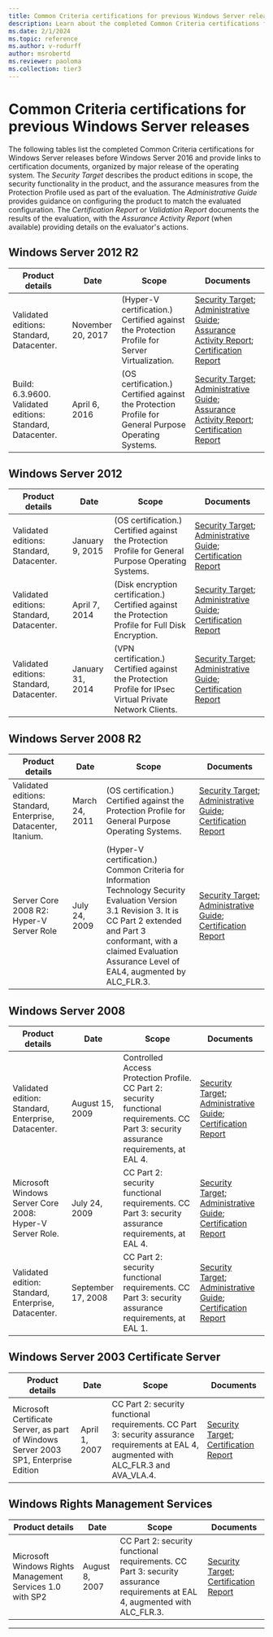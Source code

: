 ```yaml
---
title: Common Criteria certifications for previous Windows Server releases
description: Learn about the completed Common Criteria certifications for previous Windows Server releases.
ms.date: 2/1/2024
ms.topic: reference
ms.author: v-rodurff
author: msrobertd
ms.reviewer: paoloma
ms.collection: tier3
---
```


# Common Criteria certifications for previous Windows Server releases

The following tables list the completed Common Criteria certifications for Windows Server releases before Windows Server 2016 and provide links to certification documents, organized by major release of the operating system. The *Security Target* describes the product editions in scope, the security functionality in the product, and the assurance measures from the Protection Profile used as part of the evaluation. The *Administrative Guide* provides guidance on configuring the product to match the evaluated configuration. The *Certification Report* or *Validation Report* documents the results of the evaluation, with the *Assurance Activity Report* (when available) providing details on the evaluator's actions.

## Windows Server 2012 R2

|Product details  |Date  |Scope  |Documents  |
|---------|---------|---------|---------|
|Validated editions: Standard, Datacenter. |November 20, 2017 |(Hyper-V certification.) Certified against the Protection Profile for Server Virtualization. |[Security Target][security-target-november-2017]; [Administrative Guide][admin-guide-november-2017]; [Assurance Activity Report][assurance-report-november-2017]; [Certification Report][certification-report-november-2017] |
|Build: 6.3.9600. Validated editions: Standard, Datacenter. |April 6, 2016 |(OS certification.) Certified against the Protection Profile for General Purpose Operating Systems. |[Security Target][security-target-april-2016]; [Administrative Guide][admin-guide-april-2016]; [Assurance Activity Report][assurance-report-april-2016]; [Certification Report][certification-report-april-2016] |

## Windows Server 2012

|Product details  |Date  |Scope  |Documents  |
|---------|---------|---------|---------|
|Validated editions: Standard, Datacenter. |January 9, 2015 |(OS certification.) Certified against the Protection Profile for General Purpose Operating Systems. |[Security Target][security-target-january-2015-pro]; [Administrative Guide][admin-guide-january-2015-pro]; [Certification Report][certification-report-january-2015-pro] |
|Validated editions: Standard, Datacenter. |April 7, 2014 |(Disk encryption certification.) Certified against the Protection Profile for Full Disk Encryption. |[Security Target][security-target-april-2014]; [Administrative Guide][admin-guide-april-2014]; [Certification Report][certification-report-april-2014] |
|Validated editions: Standard, Datacenter. |January 31, 2014 |(VPN certification.) Certified against the Protection Profile for IPsec Virtual Private Network Clients. |[Security Target][security-target-january-2014]; [Administrative Guide][admin-guide-january-2014]; [Certification Report][certification-report-january-2014] |

## Windows Server 2008 R2

|Product details  |Date  |Scope  |Documents  |
|---------|---------|---------|---------|
|Validated editions: Standard, Enterprise, Datacenter, Itanium. |March 24, 2011 |(OS certification.) Certified against the Protection Profile for General Purpose Operating Systems. |[Security Target][security-target-march-2011]; [Administrative Guide][admin-guide-march-2011]; [Certification Report][certification-report-march-2011] |
|Server Core 2008 R2: Hyper-V Server Role|July 24, 2009 |(Hyper-V certification.) Common Criteria for Information Technology Security Evaluation Version 3.1 Revision 3. It is CC Part 2 extended and Part 3 conformant, with a claimed Evaluation Assurance Level of EAL4, augmented by ALC_FLR.3. |[Security Target][security-target-july-2009]; [Administrative Guide][admin-guide-july-2009]; [Certification Report][certification-report-july-2009] |

## Windows Server 2008

|Product details  |Date  |Scope  |Documents  |
|---------|---------|---------|---------|
|Validated edition: Standard, Enterprise, Datacenter. |August 15, 2009 |Controlled Access Protection Profile. CC Part 2: security functional requirements. CC Part 3: security assurance requirements, at EAL 4. |[Security Target][security-target-august-2009]; [Administrative Guide][admin-guide-august-2009]; [Certification Report][certification-report-august-2009] |
|Microsoft Windows Server Core 2008: Hyper-V Server Role. |July 24, 2009 |CC Part 2: security functional requirements. CC Part 3: security assurance requirements, at EAL 4. |[Security Target][security-target-july-2009-hyperv]; [Administrative Guide][admin-guide-july-2009-hyperv]; [Certification Report][certification-report-july-2009-hyperv] |
|Validated edition: Standard, Enterprise, Datacenter. |September 17, 2008 |CC Part 2: security functional requirements. CC Part 3: security assurance requirements, at EAL 1. |[Security Target][security-target-september-2008]; [Administrative Guide][admin-guide-september-2008]; [Certification Report][certification-report-september-2008] |

## Windows Server 2003 Certificate Server

|Product details  |Date  |Scope  |Documents  |
|---------|---------|---------|---------|
|Microsoft Certificate Server, as part of Windows Server 2003 SP1, Enterprise Edition |April 1, 2007 |CC Part 2: security functional requirements. CC Part 3: security assurance requirements at EAL 4, augmented with ALC_FLR.3 and AVA_VLA.4. |[Security Target][security-target-april-2007]; [Certification Report][certification-report-april-2007] |

## Windows Rights Management Services

|Product details  |Date  |Scope  |Documents  |
|---------|---------|---------|---------|
|Microsoft Windows Rights Management Services 1.0 with SP2 |August 8, 2007 |CC Part 2: security functional requirements. CC Part 3: security assurance requirements at EAL 4, augmented with ALC_FLR.3. |[Security Target][security-target-august-2007]; [Certification Report][certification-report-august-2007] |

---

<!-- Links -->

<!-- Security Targets -->

[security-target-april-2016]: https://www.commoncriteriaportal.org/files/epfiles/st_windows10.pdf
[security-target-november-2017]: https://download.microsoft.com/download/1/c/3/1c3b5ab0-e064-4350-a31f-48312180d9b5/st_vid10823-st.pdf
[security-target-january-2015-pro]: https://www.commoncriteriaportal.org/files/epfiles/st_vid10520-st.pdf
[security-target-april-2014]: https://www.commoncriteriaportal.org/files/epfiles/st_vid10540-st.pdf
[security-target-january-2014]: https://www.commoncriteriaportal.org/files/epfiles/st_vid10529-st.pdf
[security-target-march-2011]: https://www.commoncriteriaportal.org/files/epfiles/st_vid10390-st.pdf
[security-target-july-2009]: https://www.microsoft.com/download/en/details.aspx?id=29305
[security-target-july-2009-hyperv]: https://www.commoncriteriaportal.org/files/epfiles/0570b_pdf.pdf
[security-target-august-2009]: https://www.commoncriteriaportal.org/files/epfiles/st_vid10291-st.pdf
[security-target-september-2008]: https://www.commoncriteriaportal.org/files/epfiles/efs-t005_msvista_msserver2008_eal1_st_v1.0.pdf
[security-target-august-2007]: https://www.commoncriteriaportal.org/files/epfiles/st_vid10224-st.pdf
[security-target-april-2007]: https://www.commoncriteriaportal.org/files/epfiles/st_vid9507-st.pdf

<!-- Administrative Guides -->

[admin-guide-april-2016]: https://download.microsoft.com/download/0/f/d/0fd33c9a-98ac-499e-882f-274f80f3d4f0/microsoft%20windows%2010%20and%20server%202012%20r2%20gp%20os%20guidance.pdf
[admin-guide-november-2017]: https://download.microsoft.com/download/d/c/4/dc40b5c8-49c2-4587-8a04-ab3b81eb6fc4/st_vid10823-agd.pdf
[admin-guide-january-2015-pro]: https://download.microsoft.com/download/6/0/b/60b27ded-705a-4751-8e9f-642e635c3cf3/microsoft%20windows%208%20windows%20server%202012%20common%20criteria%20supplemental%20admin%20guidance.docx
[admin-guide-april-2014]: https://download.microsoft.com/download/0/8/4/08468080-540b-4326-91bf-f2a33b7e1764/administrative%20guidance%20for%20software%20full%20disk%20encryption%20clients.pdf
[admin-guide-january-2014]: https://download.microsoft.com/download/a/9/f/a9fd7e2d-023b-4925-a62f-58a7f1a6bd47/microsoft%20windows%208%20windows%20server%202012%20supplemental%20admin%20guidance%20ipsec%20vpn%20client.docx
[admin-guide-march-2011]: https://www.microsoft.com/downloads/en/details.aspx?familyid=ee05b6d0-9939-4765-9217-63083bb94a00
[admin-guide-july-2009]: https://www.microsoft.com/download/en/details.aspx?id=29308
[admin-guide-july-2009-hyperv]: https://www.microsoft.com/en-us/download/details.aspx?id=14252
[admin-guide-august-2009]: https://www.microsoft.com/downloads/en/details.aspx?familyid=06166288-24c4-4c42-9daa-2b2473ddf567
[admin-guide-september-2008]: https://www.microsoft.com/downloads/en/details.aspx?familyid=06166288-24c4-4c42-9daa-2b2473ddf567

<!-- Assurance Activity Reports -->

[assurance-report-april-2016]: https://download.microsoft.com/download/7/e/5/7e5575c9-10f9-4f3d-9871-bd7cf7422e3b/Windows%2010%20(1507),%20Windows%20Server%202012%20R2%20GPOS%20Assurance%20Activity%20Report.pdf
[assurance-report-november-2017]: https://download.microsoft.com/download/3/f/c/3fcc76e1-d471-4b44-9a19-29e69b6ab899/Windows%2010%20Hyper-V,%20Server%202016,%20Server%202012%20R2%20Virtualization%20Assurance%20Activity%20Report.pdf

<!-- Certification and Validation Reports -->

[certification-report-april-2016]: https://www.commoncriteriaportal.org/files/epfiles/cr_windows10.pdf
[certification-report-november-2017]: https://download.microsoft.com/download/a/3/3/a336f881-4ac9-4c79-8202-95289f86bb7a/st_vid10823-vr.pdf
[certification-report-january-2015-pro]: https://www.commoncriteriaportal.org/files/epfiles/st_vid10520-vr.pdf
[certification-report-april-2014]: https://www.commoncriteriaportal.org/files/epfiles/st_vid10540-vr.pdf
[certification-report-january-2014]: https://www.commoncriteriaportal.org/files/epfiles/st_vid10529-vr.pdf
[certification-report-march-2011]: https://www.commoncriteriaportal.org/files/epfiles/st_vid10390-vr.pdf
[certification-report-july-2009]: https://www.commoncriteriaportal.org/files/epfiles/0570a_pdf.pdf
[certification-report-july-2009-hyperv]: http://www.commoncriteriaportal.org:80/files/epfiles/0570a_pdf.pdf
[certification-report-august-2009]: https://www.commoncriteriaportal.org/files/epfiles/st_vid10291-vr.pdf
[certification-report-september-2008]: https://www.commoncriteriaportal.org/files/epfiles/efs-t005_msvista_msserver2008_eal1_cr_v1.0.pdf
[certification-report-august-2007]: https://www.commoncriteriaportal.org/files/epfiles/st_vid10224-vr.pdf
[certification-report-april-2007]: https://www.commoncriteriaportal.org/files/epfiles/st_vid9507-vr.pdf
